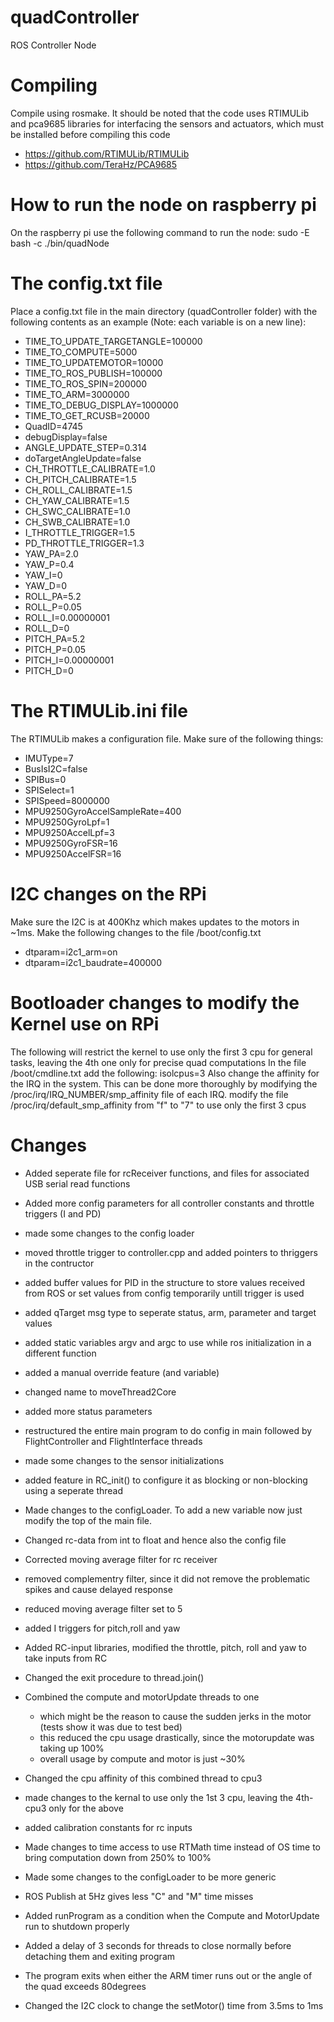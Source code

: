 # quadController
ROS Controller Node

# Compiling
Compile using rosmake. It should be noted that the code uses RTIMULib and pca9685 libraries for interfacing the sensors and actuators, which must be installed before compiling this code
- https://github.com/RTIMULib/RTIMULib
- https://github.com/TeraHz/PCA9685

# How to run the node on raspberry pi
On the raspberry pi use the following command to run the node:
sudo -E bash -c ./bin/quadNode

# The config.txt file
Place a config.txt file in the main directory (quadController folder) with the following contents as an example (Note: each variable is on a new line):

- TIME_TO_UPDATE_TARGETANGLE=100000
- TIME_TO_COMPUTE=5000
- TIME_TO_UPDATEMOTOR=10000
- TIME_TO_ROS_PUBLISH=100000
- TIME_TO_ROS_SPIN=200000
- TIME_TO_ARM=3000000
- TIME_TO_DEBUG_DISPLAY=1000000
- TIME_TO_GET_RCUSB=20000
- QuadID=4745
- debugDisplay=false
- ANGLE_UPDATE_STEP=0.314
- doTargetAngleUpdate=false
- CH_THROTTLE_CALIBRATE=1.0
- CH_PITCH_CALIBRATE=1.5
- CH_ROLL_CALIBRATE=1.5
- CH_YAW_CALIBRATE=1.5
- CH_SWC_CALIBRATE=1.0
- CH_SWB_CALIBRATE=1.0
- I_THROTTLE_TRIGGER=1.5
- PD_THROTTLE_TRIGGER=1.3
- YAW_PA=2.0
- YAW_P=0.4
- YAW_I=0
- YAW_D=0
- ROLL_PA=5.2
- ROLL_P=0.05
- ROLL_I=0.00000001
- ROLL_D=0
- PITCH_PA=5.2
- PITCH_P=0.05
- PITCH_I=0.00000001
- PITCH_D=0


# The RTIMULib.ini file
The RTIMULib makes a configuration file. Make sure of the following things:

- IMUType=7
- BusIsI2C=false
- SPIBus=0
- SPISelect=1
- SPISpeed=8000000
- MPU9250GyroAccelSampleRate=400
- MPU9250GyroLpf=1
- MPU9250AccelLpf=3
- MPU9250GyroFSR=16
- MPU9250AccelFSR=16

# I2C changes on the RPi
Make sure the I2C is at 400Khz which makes updates to the motors in ~1ms.
Make the following changes to the file /boot/config.txt
- dtparam=i2c1_arm=on
- dtparam=i2c1_baudrate=400000

# Bootloader changes to modify the Kernel use on RPi
The following will restrict the kernel to use only the first 3 cpu for general tasks, leaving the 4th one only for precise quad computations
In the file /boot/cmdline.txt add the following:
isolcpus=3
Also change the affinity for the IRQ in the system. This can be done more thoroughly by modifying the /proc/irq/IRQ_NUMBER/smp_affinity file of each IRQ.
modify the file /proc/irq/default_smp_affinity from "f" to "7" to use only the first 3 cpus

# Changes
- Added seperate file for rcReceiver functions, and files for associated USB serial read functions
- Added more config parameters for all controller constants and throttle triggers (I and PD)
- made some changes to the config loader
- moved throttle trigger to controller.cpp and added pointers to thriggers in the contructor
- added buffer values for PID in the structure to store values received from ROS or set values from config temporarily untill trigger is used
- added qTarget msg type to seperate status, arm, parameter and target values
- added static variables argv and argc to use while ros initialization in a different function
- added a manual override feature (and variable)
- changed name to moveThread2Core
- added more status parameters
- restructured the entire main program to do config in main followed by FlightController and FlightInterface threads
- made some changes to the sensor initializations
- added feature in RC_init() to configure it as blocking or non-blocking using a seperate thread

- Made changes to the configLoader. To add a new variable now just modify the top of the main file.
- Changed rc-data from int to float and hence also the config file
- Corrected moving average filter for rc receiver
- removed complementry filter, since it did not remove the problematic spikes and cause delayed response
- reduced moving average filter set to 5
- added I triggers for pitch,roll and yaw

- Added RC-input libraries, modified the throttle, pitch, roll and yaw to take inputs from RC
- Changed the exit procedure to thread.join()
- Combined the compute and motorUpdate threads to one
	- which might be the reason to cause the sudden jerks in the motor (tests show it was due to test bed)
	- this reduced the cpu usage drastically, since the motorupdate was taking up 100%
	- overall usage by compute and motor is just ~30%
- Changed the cpu affinity of this combined thread to cpu3 
- made changes to the kernal to use only the 1st 3 cpu, leaving the 4th-cpu3 only for the above
- added calibration constants for rc inputs

- Made changes to time access to use RTMath time instead of OS time to bring computation down from 250% to 100%
- Made some changes to the configLoader to be more generic
- ROS Publish at 5Hz gives less "C" and "M" time misses
- Added runProgram as a condition when the Compute and MotorUpdate run to shutdown properly
- Added a delay of 3 seconds for threads to close normally before detaching them and exiting program
- The program exits when either the ARM timer runs out or the angle of the quad exceeds 80degrees
- Changed the I2C clock to change the setMotor() time from 3.5ms to 1ms
